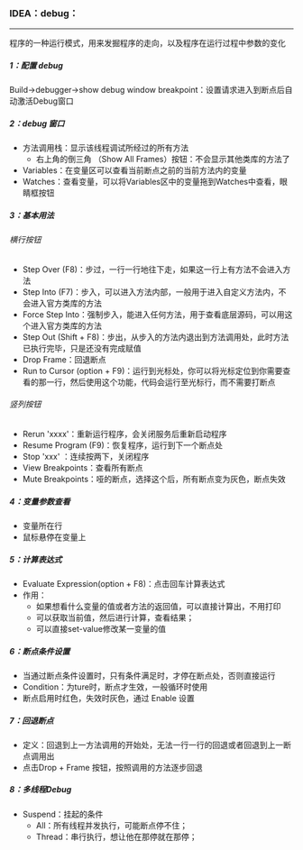 ### IDEA：debug：

------

程序的一种运行模式，用来发掘程序的走向，以及程序在运行过程中参数的变化

##### 1：配置 debug

Build->debugger->show debug window breakpoint：设置请求进入到断点后自动激活Debug窗口

##### 2：debug 窗口

- 方法调用栈：显示该线程调试所经过的所有方法
  - 右上角的倒三角 （Show All Frames）按钮：不会显示其他类库的方法了
- Variables：在变量区可以查看当前断点之前的当前方法内的变量
- Watches：查看变量，可以将Variables区中的变量拖到Watches中查看，眼睛框按钮

##### 3：基本用法

###### 横行按钮

- Step Over (F8)：步过，一行一行地往下走，如果这一行上有方法不会进入方法
- Step Into (F7)：步入，可以进入方法内部，一般用于进入自定义方法内，不会进入官方类库的方法
- Force Step Into：强制步入，能进入任何方法，用于查看底层源码，可以用这个进入官方类库的方法
- Step Out (Shift + F8)：步出，从步入的方法内退出到方法调用处，此时方法已执行完毕，只是还没有完成赋值
- Drop Frame：回退断点
- Run to Cursor (option + F9)：运行到光标处，你可以将光标定位到你需要查看的那一行，然后使用这个功能，代码会运行至光标行，而不需要打断点

###### 竖列按钮

-  Rerun 'xxxx'：重新运行程序，会关闭服务后重新启动程序
-  Resume Program (F9)：恢复程序，运行到下一个断点处
- Stop 'xxx' ：连续按两下，关闭程序
- View Breakpoints：查看所有断点
- Mute Breakpoints：哑的断点，选择这个后，所有断点变为灰色，断点失效

##### 4：变量参数查看

- 变量所在行
- 鼠标悬停在变量上

##### 5：计算表达式

- Evaluate Expression(option + F8)：点击回车计算表达式 
- 作用：
  - 如果想看什么变量的值或者方法的返回值，可以直接计算出，不用打印
  - 可以获取当前值，然后进行计算，查看结果；
  - 可以直接set-value修改某一变量的值

##### 6：断点条件设置

- 当通过断点条件设置时，只有条件满足时，才停在断点处，否则直接运行
- Condition：为ture时，断点才生效，一般循环时使用
- 断点启用时红色，失效时灰色，通过 Enable 设置

##### 7：回退断点

- 定义：回退到上一方法调用的开始处，无法一行一行的回退或者回退到上一断点调用出
- 点击Drop + Frame 按钮，按照调用的方法逐步回退

##### 8：多线程Debug

- Suspend：挂起的条件
  - All：所有线程并发执行，可能断点停不住；
  - Thread：串行执行，想让他在那停就在那停；



